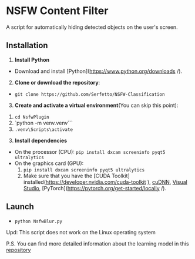 # NSFW Content Filter

A script for automatically hiding detected objects on the user's screen.

## Installation

1. **Install Python**
  - Download and install [Python](https://www.python.org/downloads /).
2. **Clone or download the repository**:
  - ``git clone https://github.com/Serfetto/NSFW-Classification ``
3. **Create and activate a virtual environment**(You can skip this point):
  1) `cd NsfwPlugin`
  2) `python -m venv.venv```
  3) ```.venv\Scripts\activate```
3. **Install dependencies**
  - On the processor (CPU): ``pip install dxcam screeninfo pyqt5 ultralytics``
  - On the graphics card (GPU):
    1. ``pip install dxcam screeninfo pyqt5 ultralytics``
    2. Make sure that you have the [CUDA Toolkit] installed(https://developer.nvidia.com/cuda-toolkit ), [cuDNN](https://developer.nvidia.com/cudnn ), [Visual Studio](https://visualstudio.microsoft.com ), [PyTorch](https://pytorch.org/get-started/locally /).
## Launch
  - ``python NsfwBlur.py ``

Upd: This script does not work on the Linux operating system

P.S. You can find more detailed information about the learning model in this [repository](https://github.com/Serfetto/NSFW-Model )
